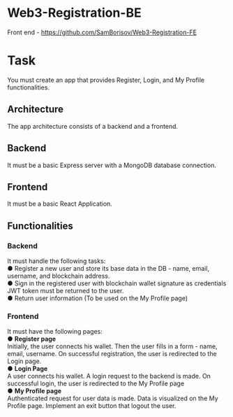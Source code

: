 # Web3-Registration-BE
Front end - https://github.com/SamBorisov/Web3-Registration-FE



# Task
You must create an app that provides Register, Login, and My Profile functionalities.
## Architecture
The app architecture consists of a backend and a frontend.
## Backend
It must be a basic Express server with a MongoDB database connection.
## Frontend
It must be a basic React Application.
## Functionalities
### Backend
It must handle the following tasks:
<br>
● Register a new user and store its base data in the DB - name, email, username, and
blockchain address.
<br>
● Sign in the registered user with blockchain wallet signature as credentials
JWT token must be returned to the user.
<br>
● Return user information (To be used on the My Profile page)
### Frontend
It must have the following pages:
<br>
● **Register page**
<br>
Initially, the user connects his wallet.
Then the user fills in a form - name, email, username.
On successful registration, the user is redirected to the Login page.
<br>
● **Login Page**
<br>
A user connects his wallet.
A login request to the backend is made.
On successful login, the user is redirected to the My Profile page
<br>
● **My Profile page**
<br>
Authenticated request for user data is made.
Data is visualized on the My Profile page.
Implement an exit button that logout the user.
